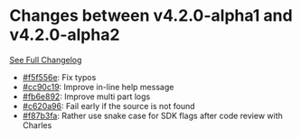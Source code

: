 # Changes between v4.2.0-alpha1 and v4.2.0-alpha2

[See Full Changelog](https://github.com/pydio/cells-client/compare/v4.2.0-alpha1...v4.2.0-alpha2)

- [#f5f556e](https://github.com/pydio/cells-client/commit/f5f556eeb809c78d276c70d5951163a95fac9e7f): Fix typos
- [#cc90c19](https://github.com/pydio/cells-client/commit/cc90c19ffe0bc13e898708c33a2e8510df8eb493): Improve in-line help message
- [#fb6e892](https://github.com/pydio/cells-client/commit/fb6e89237cbc1377fbefbc464a73ddb97f88eb0b): Improve multi part logs
- [#c620a96](https://github.com/pydio/cells-client/commit/c620a962503c205c5e4c22093a89385ea6cbbd75): Fail early if the source is not found
- [#f87b3fa](https://github.com/pydio/cells-client/commit/f87b3fa973e12da1d11415c48eb159a952a31b7a): Rather use snake case for SDK flags after code review with Charles
